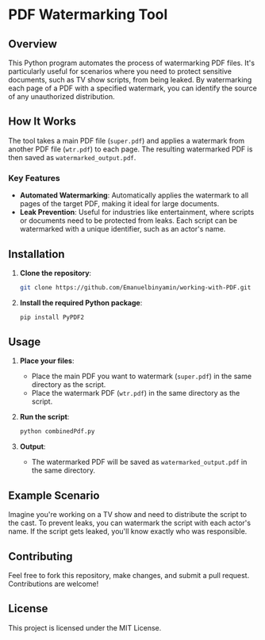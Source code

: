 
# PDF Watermarking Tool

## Overview

This Python program automates the process of watermarking PDF files.
It's particularly useful for scenarios where you need to protect sensitive documents, such as TV show scripts, from being leaked. 
By watermarking each page of a PDF with a specified watermark, you can identify the source of any unauthorized distribution.

## How It Works

The tool takes a main PDF file (`super.pdf`) and applies a watermark from another PDF file (`wtr.pdf`) to each page. The resulting watermarked PDF is then saved as `watermarked_output.pdf`.

### Key Features
- **Automated Watermarking**: Automatically applies the watermark to all pages of the target PDF, making it ideal for large documents.
- **Leak Prevention**: Useful for industries like entertainment, where scripts or documents need to be protected from leaks. Each script can be watermarked with a unique identifier, such as an actor's name.

## Installation

1. **Clone the repository**:
    ```bash
    git clone https://github.com/Emanuelbinyamin/working-with-PDF.git
    ```
2. **Install the required Python package**:
    ```bash
    pip install PyPDF2
    ```

## Usage

1. **Place your files**:
   - Place the main PDF you want to watermark (`super.pdf`) in the same directory as the script.
   - Place the watermark PDF (`wtr.pdf`) in the same directory as the script.

2. **Run the script**:
    ```bash
    python combinedPdf.py
    ```

3. **Output**:
   - The watermarked PDF will be saved as `watermarked_output.pdf` in the same directory.

## Example Scenario

Imagine you're working on a TV show and need to distribute the script to the cast. To prevent leaks, you can watermark the script with each actor's name. If the script gets leaked, you'll know exactly who was responsible.

## Contributing

Feel free to fork this repository, make changes, and submit a pull request. Contributions are welcome!

## License

This project is licensed under the MIT License.
